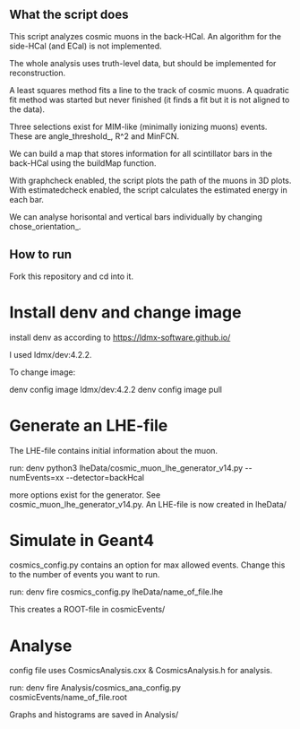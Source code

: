 ## What the script does

This script analyzes cosmic muons in the back-HCal. An algorithm for the side-HCal (and ECal) is not implemented.

The whole analysis uses truth-level data, but should be implemented for reconstruction.

A least squares method fits a line to the track of cosmic muons. A quadratic fit method was started but never finished (it finds a fit but it is not aligned to the data).

Three selections exist for MIM-like (minimally ionizing muons) events. These are angle_threshold_, R^2 and MinFCN.

We can build a map that stores information for all scintillator bars in the back-HCal using the buildMap function.

With graphcheck enabled, the script plots the path of the muons in 3D plots.
With estimatedcheck enabled, the script calculates the estimated energy in each bar.

We can analyse horisontal and vertical bars individually by changing chose_orientation_.

## How to run

Fork this repository and cd into it.

# Install denv and change image
install denv as according to https://ldmx-software.github.io/

I used ldmx/dev:4.2.2. 

To change image:

denv config image ldmx/dev:4.2.2
denv config image pull

# Generate an LHE-file

The LHE-file contains initial information about the muon.

run:
denv python3 lheData/cosmic_muon_lhe_generator_v14.py --numEvents=xx --detector=backHcal

more options exist for the generator. See cosmic_muon_lhe_generator_v14.py.
An LHE-file is now created in lheData/

# Simulate in Geant4

cosmics_config.py contains an option for max allowed events. Change this to the number of events you want to run.

run:
denv fire cosmics_config.py lheData/name_of_file.lhe

This creates a ROOT-file in cosmicEvents/

# Analyse

config file uses CosmicsAnalysis.cxx & CosmicsAnalysis.h for analysis.

run:
denv fire Analysis/cosmics_ana_config.py cosmicEvents/name_of_file.root

Graphs and histograms are saved in Analysis/



